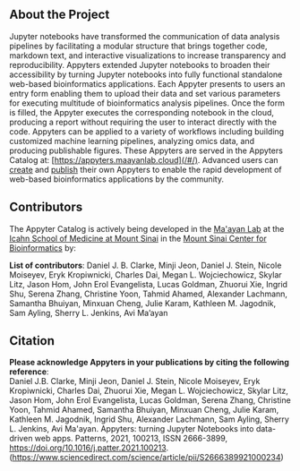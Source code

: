 ## About the Project

Jupyter notebooks have transformed the communication of data analysis pipelines by facilitating a modular structure that brings together code, markdown text, and interactive visualizations to increase transparency and reproducibility. Appyters extended Jupyter notebooks to broaden their accessibility by turning Jupyter notebooks into fully functional standalone web-based bioinformatics applications. Each Appyter presents to users an entry form enabling them to upload their data and set various parameters for executing multitude of bioinformatics analysis pipelines. Once the form is filled, the Appyter executes the corresponding notebook in the cloud, producing a report without requiring the user to interact directly with the code. Appyters can be applied to a variety of workflows including building customized machine learning pipelines, analyzing omics data, and producing publishable figures. These Appyters are served in the Appyters Catalog at: [https://appyters.maayanlab.cloud](/#/). Advanced users can [create](/#/creating-appyters/) and [publish](/#/publishing-appyters/) their own Appyters to enable the rapid development of web-based bioinformatics applications by the community.

## Contributors
The Appyter Catalog is actively being developed in the [Ma'ayan Lab](https://labs.icahn.mssm.edu/maayanlab/) at the [Icahn School of Medicine at Mount Sinai](https://icahn.mssm.edu/) in the [Mount Sinai Center for Bioinformatics](https://icahn.mssm.edu/research/bioinformatics) by:

__List of contributors__: Daniel J. B. Clarke, Minji Jeon, Daniel J. Stein, Nicole Moiseyev, Eryk Kropiwnicki, Charles Dai, Megan L. Wojciechowicz, Skylar Litz, Jason Hom, John Erol Evangelista, Lucas Goldman, Zhuorui Xie, Ingrid Shu, Serena Zhang, Christine Yoon, Tahmid Ahamed, Alexander Lachmann, Samantha Bhuiyan, Minxuan Cheng, Julie Karam, Kathleen M. Jagodnik, Sam Ayling, Sherry L. Jenkins, Avi Ma’ayan

## Citation

<p class="text-left">
<b>Please acknowledge Appyters in your publications by citing the following reference</b>:<br />
Daniel J.B. Clarke, Minji Jeon, Daniel J. Stein, Nicole Moiseyev, Eryk Kropiwnicki, Charles Dai, Zhuorui Xie, Megan L. Wojciechowicz, Skylar Litz, Jason Hom, John Erol Evangelista, Lucas Goldman, Serena Zhang, Christine Yoon, Tahmid Ahamed, Samantha Bhuiyan, Minxuan Cheng, Julie Karam, Kathleen M. Jagodnik, Ingrid Shu, Alexander Lachmann, Sam Ayling, Sherry L. Jenkins, Avi Ma'ayan. Appyters: turning Jupyter Notebooks into data-driven web apps. Patterns, 2021, 100213, ISSN 2666-3899, <a href="https://doi.org/10.1016/j.patter.2021.100213">https://doi.org/10.1016/j.patter.2021.100213</a>.
(<a href="https://www.sciencedirect.com/science/article/pii/S2666389921000234">https://www.sciencedirect.com/science/article/pii/S2666389921000234</a>)</p>
